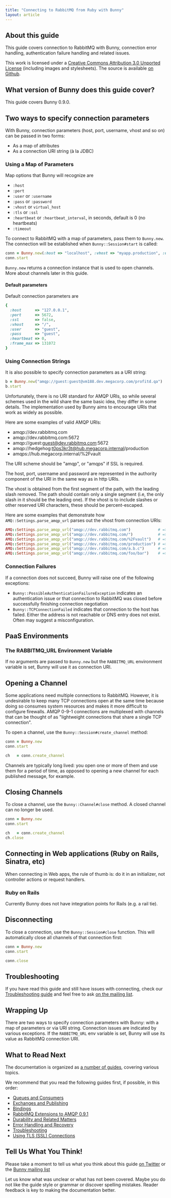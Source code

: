 ```yaml
---
title: "Connecting to RabbitMQ from Ruby with Bunny"
layout: article
---
```


## About this guide

This guide covers connection to RabbitMQ with Bunny, connection error handling, authentication failure handling and related issues.

This work is licensed under a <a rel="license" href="http://creativecommons.org/licenses/by/3.0/">Creative Commons Attribution 3.0 Unported License</a>
(including images and stylesheets). The source is available [on Github](https://github.com/ruby-amqp/rubybunny.info).


## What version of Bunny does this guide cover?

This guide covers Bunny 0.9.0.



## Two ways to specify connection parameters

With Bunny, connection parameters (host, port, username, vhost and so on) can be passed in two forms:

 * As a map of attributes
 * As a connection URI string (à la JDBC)


### Using a Map of Parameters

Map options that Bunny will recognize are

 * `:host`
 * `:port`
 * `:user` or `:username`
 * `:pass` or `:password`
 * `:vhost` or `virtual_host`
 * `:tls` or `:ssl`
 * `:heartbeat` or `:heartbeat_interval`, in seconds, default is 0 (no heartbeats)
 * `:timeout`

To connect to RabbitMQ with a map of parameters, pass them to `Bunny.new`. The connection
will be established when `Bunny::Session#start` is called:

``` ruby
conn = Bunny.new(:host => "localhost", :vhost => "myapp.production", :user => "bunny", :password => "t0ps3kret")
conn.start
```

`Bunny.new` returns a connection instance that is used to open channels. More about channels later in this guide.

#### Default parameters

Default connection parameters are

``` ruby
{
  :host      => "127.0.0.1",
  :port      => 5672,
  :ssl       => false,
  :vhost     => "/",
  :user      => "guest",
  :pass      => "guest",
  :heartbeat => 0,
  :frame_max => 131072
}
```

### Using Connection Strings

It is also possible to specify connection parameters as a URI string:

``` ruby
b = Bunny.new("amqp://guest:guest@vm188.dev.megacorp.com/profitd.qa")
b.start
```

Unfortunately, there is no URI standard for AMQP URIs, so while several schemes used in the wild share the same basic idea, they differ in some details.
The implementation used by Bunny aims to encourage URIs that work as widely as possible.

Here are some examples of valid AMQP URIs:

 * amqp://dev.rabbitmq.com
 * amqp://dev.rabbitmq.com:5672
 * amqp://guest:guest@dev.rabbitmq.com:5672
 * amqp://hedgehog:t0ps3kr3t@hub.megacorp.internal/production
 * amqps://hub.megacorp.internal/%2Fvault

The URI scheme should be "amqp", or "amqps" if SSL is required.

The host, port, username and password are represented in the authority component of the URI in the same way as in http URIs.

The vhost is obtained from the first segment of the path, with the leading slash removed.  The path should contain only a single segment (i.e, the only slash in it should be the leading one). If the vhost is to include slashes or other reserved URI characters, these should be percent-escaped.

Here are some examples that demonstrate how `AMQ::Settings.parse_amqp_url` parses out the vhost from connection URIs:

``` ruby
AMQ::Settings.parse_amqp_url("amqp://dev.rabbitmq.com")            # => vhost is nil, so default ("/") will be used
AMQ::Settings.parse_amqp_url("amqp://dev.rabbitmq.com/")           # => vhost is an empty string
AMQ::Settings.parse_amqp_url("amqp://dev.rabbitmq.com/%2Fvault")   # => vhost is "/vault"
AMQ::Settings.parse_amqp_url("amqp://dev.rabbitmq.com/production") # => vhost is "production"
AMQ::Settings.parse_amqp_url("amqp://dev.rabbitmq.com/a.b.c")      # => vhost is "a.b.c"
AMQ::Settings.parse_amqp_url("amqp://dev.rabbitmq.com/foo/bar")    # => ArgumentError
```

### Connection Failures

If a connection does not succeed, Bunny will raise one of the following exceptions:

 * `Bunny::PossibleAuthenticationFailureException` indicates an authentication issue or that connection to RabbitMQ was closed before successfully finishing connection negotiation
 * `Bunny::TCPConnectionFailed` indicates that connection to the host has failed. Either the address is not reachable or DNS entry does not exist. Often may suggest a misconfiguration.


## PaaS Environments

### The RABBITMQ_URL Environment Variable

If no arguments are passed to `Bunny.new` but the `RABBITMQ_URL` environment variable is set, Bunny will use it as connection
URI.


## Opening a Channel

Some applications need multiple connections to RabbitMQ. However, it is undesirable to keep many TCP connections open at the same time because
doing so consumes system resources and makes it more difficult to configure firewalls. AMQP 0-9-1 connections are multiplexed with channels that can
be thought of as "lightweight connections that share a single TCP connection".

To open a channel, use the `Bunny::Session#create_channel` method:

``` ruby
conn = Bunny.new
conn.start

ch   = conn.create_channel
```

Channels are typically long lived: you open one or more of them and use them for a period of time, as opposed to opening
a new channel for each published message, for example.


## Closing Channels

To close a channel, use the `Bunny::Channel#close` method. A closed channel
can no longer be used.

``` ruby
conn = Bunny.new
conn.start

ch   = conn.create_channel
ch.close
```


## Connecting in Web applications (Ruby on Rails, Sinatra, etc)

When connecting in Web apps, the rule of thumb is: do it in an initializer, not controller
actions or request handlers.

### Ruby on Rails

Currently Bunny does not have integration points for Rails (e.g. a rail tie).


## Disconnecting

To close a connection, use the `Bunny::Session#close` function. This will automatically
close all channels of that connection first:

``` ruby
conn = Bunny.new
conn.start

conn.close
```


## Troubleshooting

If you have read this guide and still have issues with connecting, check our [Troubleshooting guide](/articles/troubleshooting.html)
and feel free to ask [on the mailing list](https://groups.google.com/forum/#!forum/clojure-rabbitmq).


## Wrapping Up

There are two ways to specify connection parameters with Bunny: with a map of parameters or via URI string.
Connection issues are indicated by various exceptions. If the `RABBITMQ_URL` env variable is set, Bunny
will use its value as RabbitMQ connection URI.


## What to Read Next

The documentation is organized as [a number of guides](/articles/guides.html), covering various topics.

We recommend that you read the following guides first, if possible, in this order:

 * [Queues and Consumers](/articles/queues.html)
 * [Exchanges and Publishing](/articles/exchanges.html)
 * [Bindings](/articles/bindings.html)
 * [RabbitMQ Extensions to AMQP 0.9.1](/articles/rabbitmq_extensions.html)
 * [Durability and Related Matters](/articles/durability.html)
 * [Error Handling and Recovery](/articles/error_handling.html)
 * [Troubleshooting](/articles/troubleshooting.html)
 * [Using TLS (SSL) Connections](/articles/tls.html)



## Tell Us What You Think!

Please take a moment to tell us what you think about this guide [on Twitter](http://twitter.com/rubyamqp) or the [Bunny mailing list](https://groups.google.com/forum/#!forum/ruby-amqp)

Let us know what was unclear or what has not been covered. Maybe you do not like the guide style or grammar or discover spelling mistakes. Reader feedback is key to making the documentation better.
